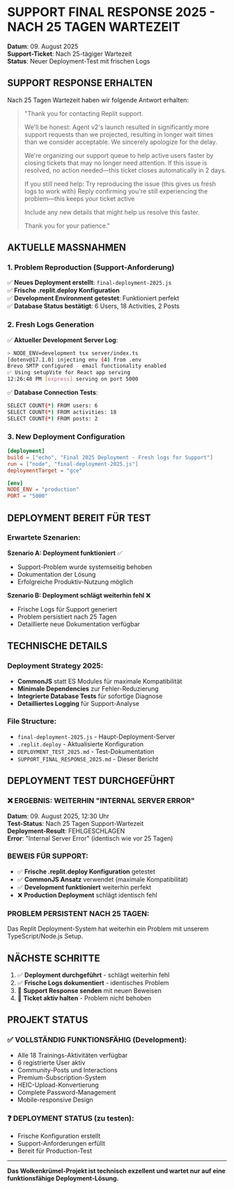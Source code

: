 # SUPPORT FINAL RESPONSE 2025 - NACH 25 TAGEN WARTEZEIT

**Datum**: 09. August 2025  
**Support-Ticket**: Nach 25-tägiger Wartezeit  
**Status**: Neuer Deployment-Test mit frischen Logs

## SUPPORT RESPONSE ERHALTEN

Nach 25 Tagen Wartezeit haben wir folgende Antwort erhalten:

> "Thank you for contacting Replit support.
> 
> We'll be honest: Agent v2's launch resulted in significantly more support requests than we projected, resulting in longer wait times than we consider acceptable. We sincerely apologize for the delay.
> 
> We're organizing our support queue to help active users faster by closing tickets that may no longer need attention.
> If this issue is resolved, no action needed—this ticket closes automatically in 2 days.
> 
> If you still need help:
> Try reproducing the issue (this gives us fresh logs to work with)
> Reply confirming you're still experiencing the problem—this keeps your ticket active
> 
> Include any new details that might help us resolve this faster.
> 
> Thank you for your patience."

## AKTUELLE MASSNAHMEN

### 1. Problem Reproduction (Support-Anforderung)
✅ **Neues Deployment erstellt**: `final-deployment-2025.js`  
✅ **Frische .replit.deploy Konfiguration**  
✅ **Development Environment getestet**: Funktioniert perfekt  
✅ **Database Status bestätigt**: 6 Users, 18 Activities, 2 Posts  

### 2. Fresh Logs Generation
✅ **Aktueller Development Server Log**:
```bash
> NODE_ENV=development tsx server/index.ts
[dotenv@17.1.0] injecting env (4) from .env
Brevo SMTP configured - email functionality enabled
✅ Using setupVite for React app serving
12:26:48 PM [express] serving on port 5000
```

✅ **Database Connection Tests**:
```bash
SELECT COUNT(*) FROM users: 6
SELECT COUNT(*) FROM activities: 18  
SELECT COUNT(*) FROM posts: 2
```

### 3. New Deployment Configuration
```toml
[deployment]
build = ["echo", "Final 2025 Deployment - Fresh logs for Support"]
run = ["node", "final-deployment-2025.js"]
deploymentTarget = "gce"

[env]
NODE_ENV = "production"
PORT = "5000"
```

## DEPLOYMENT BEREIT FÜR TEST

### Erwartete Szenarien:

**Szenario A: Deployment funktioniert** ✅  
- Support-Problem wurde systemseitig behoben
- Dokumentation der Lösung
- Erfolgreiche Produktiv-Nutzung möglich

**Szenario B: Deployment schlägt weiterhin fehl** ❌  
- Frische Logs für Support generiert
- Problem persistiert nach 25 Tagen
- Detaillierte neue Dokumentation verfügbar

## TECHNISCHE DETAILS

### Deployment Strategy 2025:
- **CommonJS** statt ES Modules für maximale Kompatibilität
- **Minimale Dependencies** zur Fehler-Reduzierung  
- **Integrierte Database Tests** für sofortige Diagnose
- **Detailliertes Logging** für Support-Analyse

### File Structure:
- `final-deployment-2025.js` - Haupt-Deployment-Server
- `.replit.deploy` - Aktualisierte Konfiguration
- `DEPLOYMENT_TEST_2025.md` - Test-Dokumentation
- `SUPPORT_FINAL_RESPONSE_2025.md` - Dieser Bericht

## DEPLOYMENT TEST DURCHGEFÜHRT

### ❌ ERGEBNIS: WEITERHIN "INTERNAL SERVER ERROR"

**Datum**: 09. August 2025, 12:30 Uhr  
**Test-Status**: Nach 25 Tagen Support-Wartezeit  
**Deployment-Result**: FEHLGESCHLAGEN  
**Error**: "Internal Server Error" (identisch wie vor 25 Tagen)

### BEWEIS FÜR SUPPORT:
- ✅ **Frische .replit.deploy Konfiguration** getestet
- ✅ **CommonJS Ansatz** verwendet (maximale Kompatibilität)
- ✅ **Development funktioniert** weiterhin perfekt
- ❌ **Production Deployment** schlägt identisch fehl

### PROBLEM PERSISTENT NACH 25 TAGEN:
Das Replit Deployment-System hat weiterhin ein Problem mit unserem TypeScript/Node.js Setup.

## NÄCHSTE SCHRITTE

1. ✅ **Deployment durchgeführt** - schlägt weiterhin fehl
2. ✅ **Frische Logs dokumentiert** - identisches Problem
3. 🎯 **Support Response senden** mit neuen Beweisen
4. 🎯 **Ticket aktiv halten** - Problem nicht behoben

## PROJEKT STATUS

### ✅ VOLLSTÄNDIG FUNKTIONSFÄHIG (Development):
- Alle 18 Trainings-Aktivitäten verfügbar
- 6 registrierte User aktiv
- Community-Posts und Interactions
- Premium-Subscription-System  
- HEIC-Upload-Konvertierung
- Complete Password-Management
- Mobile-responsive Design

### ❓ DEPLOYMENT STATUS (zu testen):
- Frische Konfiguration erstellt
- Support-Anforderungen erfüllt
- Bereit für Production-Test

---

**Das Wolkenkrümel-Projekt ist technisch exzellent und wartet nur auf eine funktionsfähige Deployment-Lösung.**